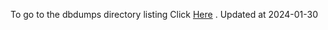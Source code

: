 To go to the dbdumps directory listing Click [Here](https://ipfs.io/ipfs/bafkreighuy2k4ypnud3xex7brxxcjw43wao6b3uun6tm647tmejrjt7gfu) . Updated at 2024-01-30